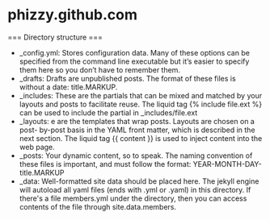 phizzy.github.com
=================

=== Directory structure ===
* _config.yml: Stores configuration data. Many of these options can be specified from the command line executable but it’s easier to specify them here so you don’t have to remember them.
* _drafts: Drafts are unpublished posts. The format of these files is without a date: title.MARKUP. 
* _includes: These are the partials that can be mixed and matched by your layouts and posts to facilitate reuse. The liquid tag  {% include file.ext %} can be used to include the partial in  _includes/file.ext
* _layouts: e are the templates that wrap posts. Layouts are chosen on a post- by-post basis in the YAML front matter, which is described in the next section. The liquid tag  {{ content }} is used to inject content into the web page.
* _posts: Your dynamic content, so to speak. The naming convention of these files is important, and must follow the format: YEAR-MONTH-DAY-title.MARKUP
* _data: Well-formatted site data should be placed here. The jekyll engine will autoload all yaml files (ends with .yml or .yaml) in this directory. If there's a file members.yml under the directory, then you can access contents of the file through site.data.members.
